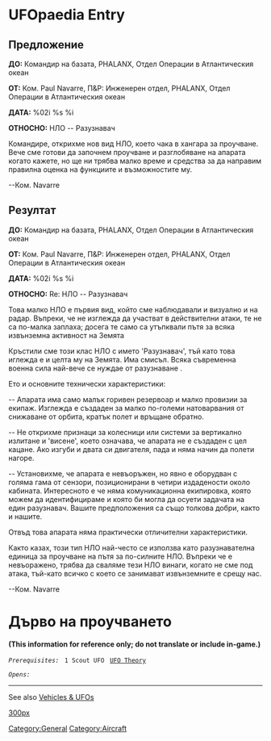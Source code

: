 # UFOpaedia Entry

## Предложение

**ДО:** Командир на базата, PHALANX, Отдел Операции в Атлантическия
океан

**ОТ:** Ком. Paul Navarre, П&Р: Инженерен отдел, PHALANX, Отдел Операции
в Атлантическия океан

**ДАТА:** %02i %s %i

**ОТНОСНО:** НЛО -- Разузнавач

Командире, открихме нов вид НЛО, което чака в хангара за проучване. Вече
сме готови да започнем проучване и разглобяване на апарата когато
кажете, но ще ни трябва малко време и средства за да направим правилна
оценка на функциите и възможностите му.

--Ком. Navarre

## Резултат

**ДО:** Командир на базата, PHALANX, Отдел Операции в Атлантическия
океан

**ОТ:** Ком. Paul Navarre, П&Р: Инженерен отдел, PHALANX, Отдел Операции
в Атлантическия океан

**ДАТА:** %02i %s %i

**ОТНОСНО:** Re: НЛО -- Разузнавач

Това малко НЛО е първия вид, който сме наблюдавали и визуално и на
радар. Въпреки, че не изглежда да участват в действителни атаки, те не
са по-малка заплаха; досега те само са утъпквали пътя за всяка
извънземна активност на Земята

Кръстили сме този клас НЛО с името 'Разузнавач', тъй като това иглежда е
и целта му на Земята. Има смисъл. Всяка съвременна военна сила най-вече
се нуждае от разузнаване .

Ето и основните технически характеристики:

-- Апарата има само малък горивен резервоар и малко провизии за екипаж.
Изглежда е създаден за малко по-големи натоварвания от снижаване от
орбита, кратък полет и връщане обратно.

-- Не открихме признаци за колесници или системи за вертикално излитане
и 'висене', което означава, че апарата не е създаден с цел кацане. Ако
изгуби и двата си двигателя, пада и няма начин да полети нагоре.

-- Установихме, че апарата е невъоръжен, но явно е оборудван с голяма
гама от сензори, позиционирани в четири издадености около кабината.
Интересното е че няма комуникационна екипировка, която можем да
идентифицираме и която би могла да осуети задачата на един разузнавач.
Вашите предположения са също толкова добри, както и нашите.

Отвъд това апарата няма практически отличителни характеристики.

Както казах, този тип НЛО най-често се използва като разузнавателна
единица за проучване на пътя за по-силните НЛО. Въпреки че е
невъоражено, трябва да сваляме тези НЛО винаги, когато не сме под атака,
тъй-като всичко с което се занимават извънземните е срещу нас.

--Ком. Navarre

# Дърво на проучването

**(This information for reference only; do not translate or include
in-game.)**

*`Prerequisites:`*
` 1 Scout UFO`
` `[`UFO Theory`](Research/UFO_Theory "wikilink")

*`Opens:`*

------------------------------------------------------------------------

See also [Vehicles & UFOs](Vehicles_&_UFOs "wikilink")

[300px](image:Ufo_scout.jpg "wikilink")

[Category:General](Category:General "wikilink")
[Category:Aircraft](Category:Aircraft "wikilink")